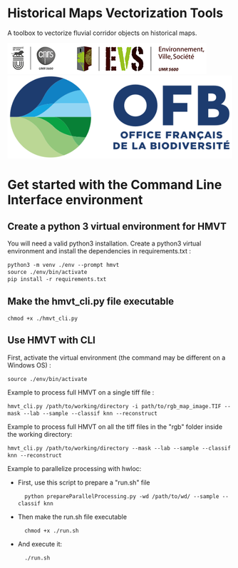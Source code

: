# Historical Maps Vectorization Tools

A toolbox to vectorize fluvial corridor objects on historical maps.

![EVS](./img/logo_evs.png) ![OFB](./img/logo-ofb.png)

# Get started with the Command Line Interface environment
## Create a python 3 virtual environment for HMVT
You will need a valid python3 installation.
Create a python3 virtual environment and install the dependencies in requirements.txt : 
    
    python3 -m venv ./env --prompt hmvt
    source ./env/bin/activate
    pip install -r requirements.txt

## Make the hmvt_cli.py file executable

    chmod +x ./hmvt_cli.py

## Use HMVT with CLI
First, activate the virtual environment (the command may be different on a Windows OS) :

    source ./env/bin/activate

Example to process full HMVT on a single tiff file : 

    hmvt_cli.py /path/to/working/directory -i path/to/rgb_map_image.TIF --mask --lab --sample --classif knn --reconstruct

Example to process full HMVT on all the tiff files in the "rgb" folder inside the working directory:

    hmvt_cli.py /path/to/working/directory --mask --lab --sample --classif knn --reconstruct

Example to parallelize processing with hwloc:

* First, use this script to prepare a "run.sh" file

        python prepareParallelProcessing.py -wd /path/to/wd/ --sample --classif knn
    
* Then make the run.sh file executable

        chmod +x ./run.sh

* And execute it:
    
        ./run.sh

